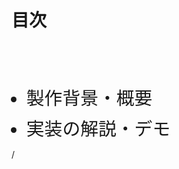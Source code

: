 # 目次

<br>
<br>
<br>

- 製作背景・概要
- 実装の解説・デモ

<div
  class="absolute bottom-[1rem] right-[1rem] text-[1rem]"
>
  <SlideCurrentNo /> / <SlidesTotal />
</div>

<style>
ul {
  li {
    font-size: 1.8rem;
    margin-bottom: 0.5rem;
    ul {
      margin-top: 0;
      li {
        margin-bottom: 0;
        font-size: 1.6rem;
      }
    };
  }
}
</style>

<!--
Note
-->